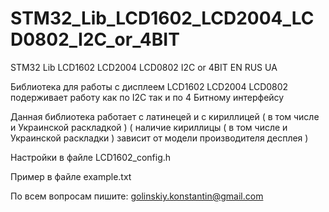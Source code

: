 # STM32_Lib_LCD1602_LCD2004_LCD0802_I2C_or_4BIT
STM32 Lib LCD1602 LCD2004 LCD0802 I2C or 4BIT EN RUS UA


Библиотека для работы с дисплеем LCD1602 LCD2004 LCD0802 подерживает работу как по I2C так и по 4 Битному интерфейсу

Данная библиотека работает с латинецей и с кириллицей ( в том числе и Украинской раскладкой )
( наличие кириллицы ( в том числе и Украинской раскладки ) зависит от модели производителя десплея )

Настройки в файле LCD1602_config.h

Пример в файле example.txt

По всем вопросам пишите: golinskiy.konstantin@gmail.com
